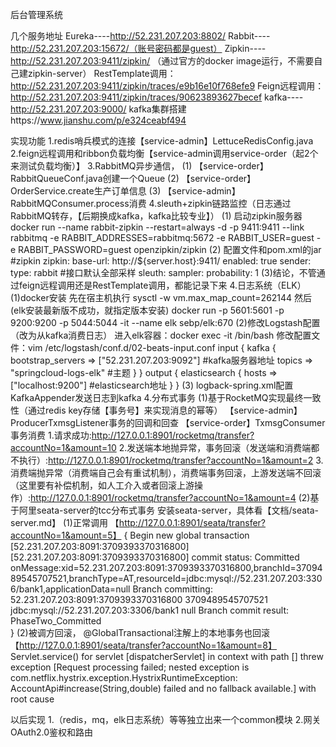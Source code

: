 后台管理系统

几个服务地址
Eureka----http://52.231.207.203:8802/
Rabbit----http://52.231.207.203:15672/（账号密码都是guest）
Zipkin----http://52.231.207.203:9411/zipkin/ （通过官方的docker image运行，不需要自己建zipkin-server）
    RestTemplate调用：http://52.231.207.203:9411/zipkin/traces/e9b16e10f768efe9
    Feign远程调用：http://52.231.207.203:9411/zipkin/traces/90623893627becef
kafka----http://52.231.207.203:9000/
    kafka集群搭建https://www.jianshu.com/p/e324ceabf494

实现功能
1.redis哨兵模式的连接【service-admin】LettuceRedisConfig.java
2.feign远程调用和ribbon负载均衡【service-admin调用service-order（起2个来测试负载均衡）】
3.RabbitMQ异步通信，
    (1) 【service-order】RabbitQueueConf.java创建一个Queue
    (2) 【service-order】OrderService.create生产订单信息
    (3) 【service-admin】RabbitMQConsumer.process消费
4.sleuth+zipkin链路监控（日志通过RabbitMQ转存，【后期换成kafka，kafka比较专业】）
    (1) 启动zipkin服务器
        docker run --name rabbit-zipkin --restart=always -d -p 9411:9411 --link rabbitmq -e RABBIT_ADDRESSES=rabbitmq:5672 -e RABBIT_USER=guest -e RABBIT_PASSWORD=guest openzipkin/zipkin
    (2) 配置文件和pom.xml的jar
          #zipkin
          zipkin:
            base-url: http://${server.host}:9411/
            enabled: true
            sender:
              type: rabbit
          #接口默认全部采样
          sleuth:
            sampler:
              probability: 1
    (3)结论，不管通过feign远程调用还是RestTemplate调用，都能记录下来
4.日志系统（ELK）
    (1)docker安装
        先在宿主机执行 sysctl -w vm.max_map_count=262144
        然后(elk安装最新版不成功，就指定版本安装) 
            docker run -p 5601:5601 -p 9200:9200 -p 5044:5044 -it --name elk sebp/elk:670
    (2)修改Logstash配置（改为从kafka消费日志）
            进入elk容器：docker exec -it <container-name> /bin/bash
            修改配置文件：vim /etc/logstash/conf.d/02-beats-input.conf
                input {
                	kafka {
                		bootstrap_servers => ["52.231.207.203:9092"]  #kafka服务器地址
                		topics => "springcloud-logs-elk" #主题
                	}
                }
                output {
                	elasticsearch {
                		hosts => ["localhost:9200"] #elasticsearch地址
                	}
                }
    (3) logback-spring.xml配置KafkaAppender发送日志到kafka
4.分布式事务
    (1)基于RocketMQ实现最终一致性（通过redis key存储【事务号】来实现消息的幂等）
        【service-admin】ProducerTxmsgListener事务的回调和回查
        【service-order】TxmsgConsumer事务消费
            1.请求成功:http://127.0.0.1:8901/rocketmq/transfer?accountNo=1&amount=10
            2.发送端本地抛异常，事务回滚（发送端和消费端都不执行）:http://127.0.0.1:8901/rocketmq/transfer?accountNo=1&amount=2
            3.消费端抛异常（消费端自己会有重试机制），消费端事务回滚，上游发送端不回滚（这里要有补偿机制，如人工介入或者回滚上游操作）:http://127.0.0.1:8901/rocketmq/transfer?accountNo=1&amount=4
    (2)基于阿里seata-server的tcc分布式事务
            安装seata-server，具体看【文档/seata-server.md】
            (1)正常调用
                 【http://127.0.0.1:8901/seata/transfer?accountNo=1&amount=5】
                {
                     Begin new global transaction [52.231.207.203:8091:3709393370316800]
                     [52.231.207.203:8091:3709393370316800] commit status: Committed
                     onMessage:xid=52.231.207.203:8091:3709393370316800,branchId=3709489545707521,branchType=AT,resourceId=jdbc:mysql://52.231.207.203:3306/bank1,applicationData=null
                     Branch committing: 52.231.207.203:8091:3709393370316800 3709489545707521 jdbc:mysql://52.231.207.203:3306/bank1 null
                     Branch commit result: PhaseTwo_Committed    
                 }
            (2)被调方回滚， @GlobalTransactional注解上的本地事务也回滚
                【http://127.0.0.1:8901/seata/transfer?accountNo=1&amount=8】
                Servlet.service() for servlet [dispatcherServlet] in context with path [] threw exception [Request processing failed; nested exception is com.netflix.hystrix.exception.HystrixRuntimeException: AccountApi#increase(String,double) failed and no fallback available.] with root cause

以后实现
1.（redis，mq，elk日志系统）等等独立出来一个common模块
2.网关OAuth2.0鉴权和路由